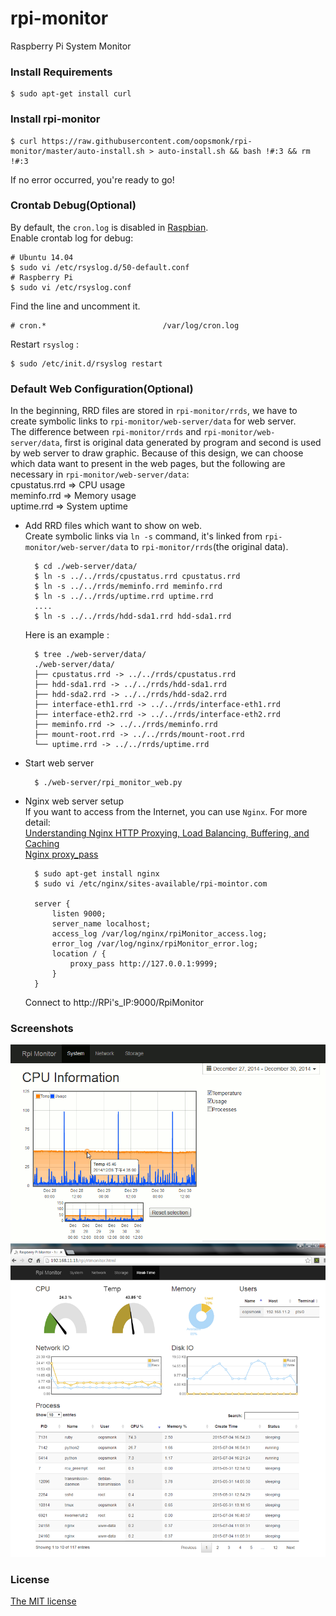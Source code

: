 rpi-monitor
===========

Raspberry Pi System Monitor

### Install Requirements 

    $ sudo apt-get install curl 

### Install rpi-monitor  

    $ curl https://raw.githubusercontent.com/oopsmonk/rpi-monitor/master/auto-install.sh > auto-install.sh && bash !#:3 && rm !#:3 

If no error occurred, you're ready to go!  

### Crontab Debug(Optional)  

By default, the `cron.log` is disabled in [Raspbian](http://www.raspbian.org/).  
Enable crontab log for debug:  

    # Ubuntu 14.04
    $ sudo vi /etc/rsyslog.d/50-default.conf
    # Raspberry Pi
    $ sudo vi /etc/rsyslog.conf

Find the line and uncomment it.  

    # cron.*                          /var/log/cron.log

Restart `rsyslog` :  

    $ sudo /etc/init.d/rsyslog restart  

### Default Web Configuration(Optional) 
In the beginning, RRD files are stored in `rpi-monitor/rrds`, we have to create symbolic links to `rpi-monitor/web-server/data` for web server.  
The difference between `rpi-monitor/rrds` and `rpi-monitor/web-server/data`, first is original data generated by program and second is used by web server to draw graphic. Because of this design, we can choose which data want to present in the web pages, but the following are necessary in `rpi-monitor/web-server/data`:  
cpustatus.rrd => CPU usage  
meminfo.rrd => Memory usage  
uptime.rrd => System uptime  

* Add RRD files which want to show on web.   
Create symbolic links via `ln -s` command, it's linked from `rpi-monitor/web-server/data` to `rpi-monitor/rrds`(the original data).  

        $ cd ./web-server/data/
        $ ln -s ../../rrds/cpustatus.rrd cpustatus.rrd  
        $ ln -s ../../rrds/meminfo.rrd meminfo.rrd
        $ ln -s ../../rrds/uptime.rrd uptime.rrd  
        ....
        $ ln -s ../../rrds/hdd-sda1.rrd hdd-sda1.rrd

    Here is an example :  

        $ tree ./web-server/data/
        ./web-server/data/
        ├── cpustatus.rrd -> ../../rrds/cpustatus.rrd
        ├── hdd-sda1.rrd -> ../../rrds/hdd-sda1.rrd
        ├── hdd-sda2.rrd -> ../../rrds/hdd-sda2.rrd
        ├── interface-eth1.rrd -> ../../rrds/interface-eth1.rrd
        ├── interface-eth2.rrd -> ../../rrds/interface-eth2.rrd
        ├── meminfo.rrd -> ../../rrds/meminfo.rrd
        ├── mount-root.rrd -> ../../rrds/mount-root.rrd
        └── uptime.rrd -> ../../rrds/uptime.rrd

* Start web server  

        $ ./web-server/rpi_monitor_web.py  


* Nginx web server setup  
If you want to access from the Internet, you can use `Nginx`. For more detail:  
[Understanding Nginx HTTP Proxying, Load Balancing, Buffering, and Caching](https://www.digitalocean.com/community/tutorials/understanding-nginx-http-proxying-load-balancing-buffering-and-caching)  
[Nginx proxy_pass](http://nginx.org/en/docs/http/ngx_http_proxy_module.html#proxy_pass)  


        $ sudo apt-get install nginx  
        $ sudo vi /etc/nginx/sites-available/rpi-mointor.com

        server {
            listen 9000;
            server_name localhost;
            access_log /var/log/nginx/rpiMonitor_access.log;
            error_log /var/log/nginx/rpiMonitor_error.log;
            location / {
                proxy_pass http://127.0.0.1:9999;
            }
        }

    Connect to http://RPi's_IP:9000/RpiMonitor

### Screenshots  

<img src="https://raw.githubusercontent.com/oopsmonk/oopsmonk.github.io/master/images/2015-07-04/20141230-RPi-Monitor-Screenshot-1s.gif">

<img src="https://raw.githubusercontent.com/oopsmonk/oopsmonk.github.io/master/images/2015-07-04/RealTime_s.png">  

### License 

[The MIT license](https://github.com/oopsmonk/rpi-monitor/blob/master/LICENSE)  

